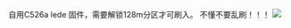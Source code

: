 自用C526a lede 固件，需要解锁128m分区才可刷入。
不懂不要乱刷！！！
<img src="https://github.com/supsupsuperstar/Actions-OpenWrt-C526a/blob/75472082d56c823bff32044bc3e78e0e42e83a3b/%E6%90%9C%E7%8B%97%E6%88%AA%E5%9B%BE20220713202537.jpg">
